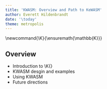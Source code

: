 ```yaml
---
title: 'KWASM: Overview and Path to KeWASM'
author: Everett Hildenbrandt
date: '\today'
theme: metropolis
---
```


\newcommand{\K}{\ensuremath{\mathbb{K}}}

Overview
--------

-   Introduction to \K{}
-   KWASM desgin and examples
-   Using KWASM
-   Future directions
